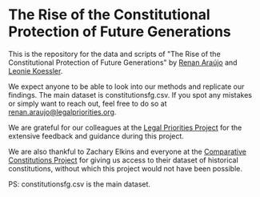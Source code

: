 # The Rise of the Constitutional Protection of Future Generations

This is  the repository for the data and scripts of "The Rise of the Constitutional Protection of Future Generations" by [Renan Araújo](araujorenan.com) and [Leonie Koessler](https://www.legalpriorities.org/team/leonie-koessler.html).

We expect anyone to be able to look into our methods and replicate our findings. The main dataset is constitutionsfg.csv. If you spot any mistakes or simply want to reach out, feel free to do so at renan.araujo@legalpriorities.org.

We are grateful for our colleagues at the [Legal Priorities Project](legalpriorities.org/) for the extensive feedback and guidance during this project.

We are also thankful to Zachary Elkins and everyone at the [Comparative Constitutions Project](https://comparativeconstitutionsproject.org/) for giving us access to their dataset of historical constitutions, without which this project would not have been possible.

PS: constitutionsfg.csv is the main dataset.

